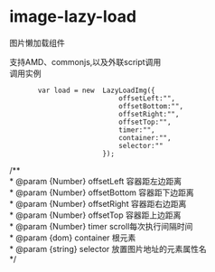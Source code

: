 # image-lazy-load
图片懒加载组件

支持AMD、commonjs,以及外联script调用  
调用实例 


           var load = new  LazyLoadImg({
                               offsetLeft:"",
                               offsetBottom:"",
                               offsetRight:"",
                               offsetTop:"",
                               timer:"",
                               container:"",
                               selector:""
                           });
                           
 
   /**  
    * @param  {Number} offsetLeft 容器距左边距离  
    * @param  {Number} offsetBottom 容器距下边距离  
    * @param  {Number} offsetRight 容器距右边距离  
    * @param  {Number} offsetTop 容器距上边距离  
    * @param  {Number} timer     scroll每次执行间隔时间  
    * @param  {dom} container 根元素  
    * @param  {string} selector 放置图片地址的元素属性名  
    */  
